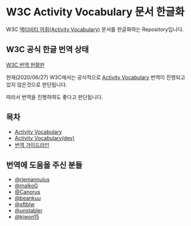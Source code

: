 # W3C Activity Vocabulary 문서 한글화

W3C [액티비티 어휘(Activity Vocabulary)](https://www.w3.org/TR/activitystreams-vocabulary/) 문서를 한글화하는 Repository입니다.

## W3C 공식 한글 번역 상태
[W3C 번역 현황판](https://www.w3.org/Consortium/Translation/matrix.html)

현재(2020/06/27) W3C에서는 공식적으로
[Activity Vocabulary](https://www.w3.org/TR/activitystreams-vocabulary) 
번역이 진행되고 있지 않은것으로 판단됩니다.

따라서 번역을 진행하여도 좋다고 판단됩니다.

## 목차
- [Activity Vocabulary](ActivityVocabulary.md)
- [Activity Vocabulary(dev)](ActivityVocabularyContents.md)
- [번역 가이드라인](translation-guideline-ko.md)

## 번역에 도움을 주신 분들
- [@riemannulus](https://github.com/riemannulus)
- [@malkoG](https://github.com/malkoG)
- [@Canorus](https://github.com/Canorus)
- [@beankuu](https://github.com/beankuu)
- [@sftblw](https://github.com/sftblw)
- [@unstabler](https://github.com/unstabler)
- [@kjwon15](https://github.com/kjwon15)